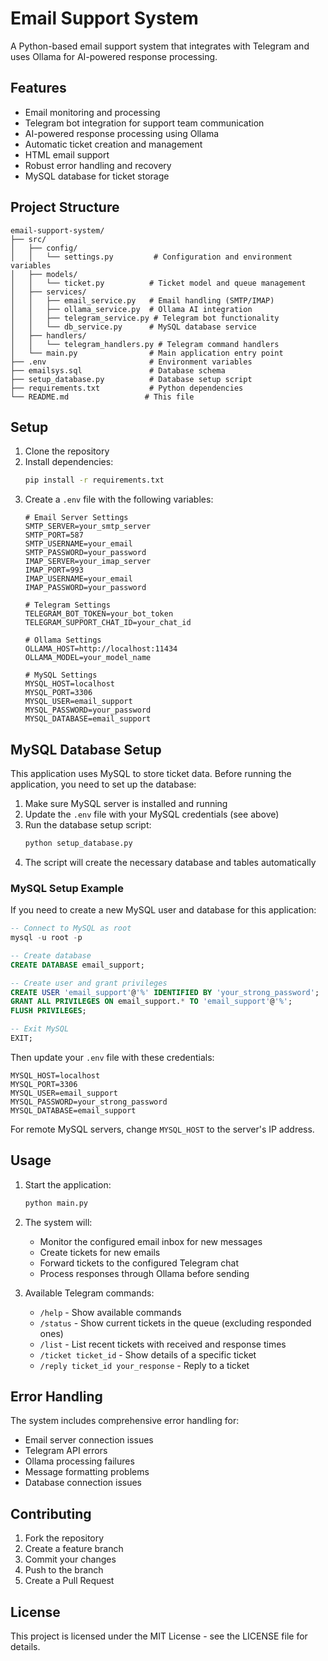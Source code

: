 # Email Support System

A Python-based email support system that integrates with Telegram and uses Ollama for AI-powered response processing.

## Features

- Email monitoring and processing
- Telegram bot integration for support team communication
- AI-powered response processing using Ollama
- Automatic ticket creation and management
- HTML email support
- Robust error handling and recovery
- MySQL database for ticket storage

## Project Structure

```
email-support-system/
├── src/
│   ├── config/
│   │   └── settings.py         # Configuration and environment variables
│   ├── models/
│   │   └── ticket.py          # Ticket model and queue management
│   ├── services/
│   │   ├── email_service.py   # Email handling (SMTP/IMAP)
│   │   ├── ollama_service.py  # Ollama AI integration
│   │   ├── telegram_service.py # Telegram bot functionality
│   │   └── db_service.py      # MySQL database service
│   ├── handlers/
│   │   └── telegram_handlers.py # Telegram command handlers
│   └── main.py                # Main application entry point
├── .env                       # Environment variables
├── emailsys.sql               # Database schema
├── setup_database.py          # Database setup script
├── requirements.txt           # Python dependencies
└── README.md                 # This file
```

## Setup

1. Clone the repository
2. Install dependencies:
   ```bash
   pip install -r requirements.txt
   ```
3. Create a `.env` file with the following variables:
   ```
   # Email Server Settings
   SMTP_SERVER=your_smtp_server
   SMTP_PORT=587
   SMTP_USERNAME=your_email
   SMTP_PASSWORD=your_password
   IMAP_SERVER=your_imap_server
   IMAP_PORT=993
   IMAP_USERNAME=your_email
   IMAP_PASSWORD=your_password

   # Telegram Settings
   TELEGRAM_BOT_TOKEN=your_bot_token
   TELEGRAM_SUPPORT_CHAT_ID=your_chat_id

   # Ollama Settings
   OLLAMA_HOST=http://localhost:11434
   OLLAMA_MODEL=your_model_name
   
   # MySQL Settings
   MYSQL_HOST=localhost
   MYSQL_PORT=3306
   MYSQL_USER=email_support
   MYSQL_PASSWORD=your_password
   MYSQL_DATABASE=email_support
   ```

## MySQL Database Setup

This application uses MySQL to store ticket data. Before running the application, you need to set up the database:

1. Make sure MySQL server is installed and running
2. Update the `.env` file with your MySQL credentials (see above)
3. Run the database setup script:
   ```bash
   python setup_database.py
   ```
4. The script will create the necessary database and tables automatically

### MySQL Setup Example

If you need to create a new MySQL user and database for this application:

```sql
-- Connect to MySQL as root
mysql -u root -p

-- Create database
CREATE DATABASE email_support;

-- Create user and grant privileges
CREATE USER 'email_support'@'%' IDENTIFIED BY 'your_strong_password';
GRANT ALL PRIVILEGES ON email_support.* TO 'email_support'@'%';
FLUSH PRIVILEGES;

-- Exit MySQL
EXIT;
```

Then update your `.env` file with these credentials:

```
MYSQL_HOST=localhost
MYSQL_PORT=3306
MYSQL_USER=email_support
MYSQL_PASSWORD=your_strong_password
MYSQL_DATABASE=email_support
```

For remote MySQL servers, change `MYSQL_HOST` to the server's IP address.

## Usage

1. Start the application:
   ```bash
   python main.py
   ```

2. The system will:
   - Monitor the configured email inbox for new messages
   - Create tickets for new emails
   - Forward tickets to the configured Telegram chat
   - Process responses through Ollama before sending

3. Available Telegram commands:
   - `/help` - Show available commands
   - `/status` - Show current tickets in the queue (excluding responded ones)
   - `/list` - List recent tickets with received and response times
   - `/ticket ticket_id` - Show details of a specific ticket
   - `/reply ticket_id your_response` - Reply to a ticket

## Error Handling

The system includes comprehensive error handling for:
- Email server connection issues
- Telegram API errors
- Ollama processing failures
- Message formatting problems
- Database connection issues

## Contributing

1. Fork the repository
2. Create a feature branch
3. Commit your changes
4. Push to the branch
5. Create a Pull Request

## License

This project is licensed under the MIT License - see the LICENSE file for details.